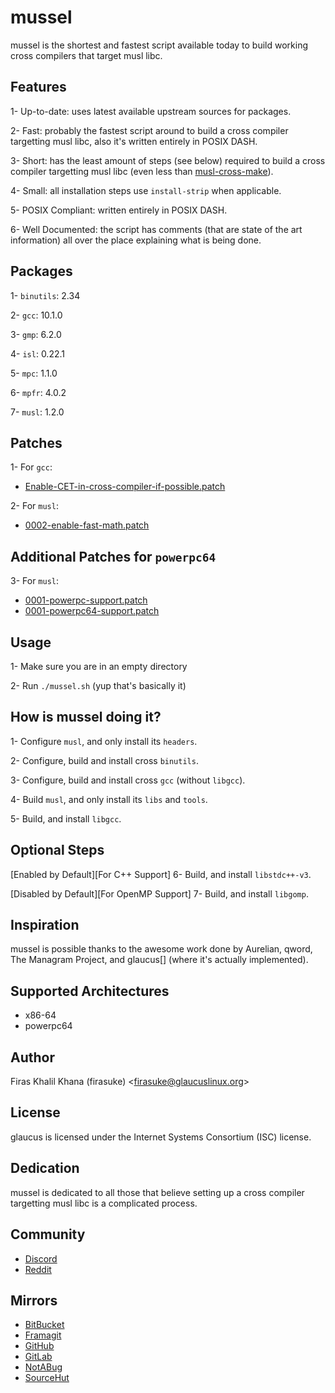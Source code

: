 # mussel
mussel is the shortest and fastest script available today to build working cross
compilers that target musl libc.

## Features
1- Up-to-date: uses latest available upstream sources for packages.

2- Fast: probably the fastest script around to build a cross compiler targetting
musl libc, also it's written entirely in POSIX DASH.

3- Short: has the least amount of steps (see below) required to build a cross
compiler targetting musl libc (even less than [musl-cross-make](https://github.com/richfelker/musl-cross-make)).

4- Small: all installation steps use `install-strip` when applicable.

5- POSIX Compliant: written entirely in POSIX DASH.

6- Well Documented: the script has comments (that are state of the art
information) all over the place explaining what is being done.

## Packages
1- `binutils`: 2.34

2- `gcc`: 10.1.0

3- `gmp`: 6.2.0

4- `isl`: 0.22.1

5- `mpc`: 1.1.0

6- `mpfr`: 4.0.2

7- `musl`: 1.2.0

## Patches
1- For `gcc`:
  * [Enable-CET-in-cross-compiler-if-possible.patch](https://raw.githubusercontent.com/glaucuslinux/glaucus/master/cerata/gcc/patches/upstream/Enable-CET-in-cross-compiler-if-possible.patch)

2- For `musl`:
  * [0002-enable-fast-math.patch](https://raw.githubusercontent.com/glaucuslinux/glaucus/master/cerata/musl/patches/qword/0002-enable-fast-math.patch)

## Additional Patches for `powerpc64`
3- For `musl`:
  * [0001-powerpc-support.patch](https://raw.githubusercontent.com/glaucuslinux/glaucus/master/cerata/musl/patches/glaucus/0001-powerpc-support.patch)
  * [0001-powerpc64-support.patch](https://raw.githubusercontent.com/glaucuslinux/glaucus/master/cerata/musl/patches/glaucus/0001-powerpc64-support.patch)

## Usage
1- Make sure you are in an empty directory

2- Run `./mussel.sh` (yup that's basically it)

## How is mussel doing it?
1- Configure `musl`, and only install its `headers`.

2- Configure, build and install cross `binutils`.

3- Configure, build and install cross `gcc` (without `libgcc`).

4- Build `musl`, and only install its `libs` and `tools`.

5- Build, and install `libgcc`.

## Optional Steps
[Enabled by Default][For C++ Support] 6- Build, and install `libstdc++-v3`.

[Disabled by Default][For OpenMP Support] 7- Build, and install `libgomp`.

## Inspiration
mussel is possible thanks to the awesome work done by Aurelian, qword, The
Managram Project, and glaucus[] (where it's actually implemented).

## Supported Architectures
* x86-64
* powerpc64

## Author
Firas Khalil Khana (firasuke) <[firasuke@glaucuslinux.org](
mailto:firasuke@glaucuslinux.org)>

## License
glaucus is licensed under the Internet Systems Consortium (ISC) license.

## Dedication
mussel is dedicated to all those that believe setting up a cross compiler
targetting musl libc is a complicated process.

## Community
* [Discord](https://discord.gg/b6r2p3z)
* [Reddit](https://www.reddit.com/r/distrodev/)

## Mirrors
* [BitBucket](https://bitbucket.org/firasuke/mussel)
* [Framagit](https://framagit.org/firasuke/mussel)
* [GitHub](https://github.com/firasuke/mussel)
* [GitLab](https://gitlab.com/firasuke/mussel)
* [NotABug](https://notabug.org/firasuke/mussel)
* [SourceHut](https://git.sr.ht/~firasuke/mussel)
